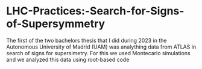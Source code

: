 # LHC-Practices:-Search-for-Signs-of-Supersymmetry
The first of the two bachelors thesis that I did during 2023 in the Autonomous University of Madrid (UAM) was analything data from ATLAS in search of signs for supersimetry. For this we used Montecarlo simulations and we analyzed this data using root-based code
